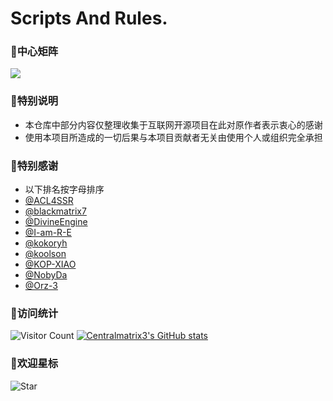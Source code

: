 # Scripts And Rules.

### 🧸中心矩阵
![](https://raw.githubusercontent.com/Centralmatrix3/Scripts-Rules/Master/Matrix-icon/Matrix/D-001.jpg)

### 🧸特别说明
 - 本仓库中部分内容仅整理收集于互联网开源项目在此对原作者表示衷心的感谢
- 使用本项目所造成的一切后果与本项目贡献者无关由使用个人或组织完全承担

### 🧸特别感谢
- 以下排名按字母排序
- [@ACL4SSR](https://github.com/ACL4SSR)
- [@blackmatrix7](https://github.com/blackmatrix7)
- [@DivineEngine](https://github.com/DivineEngine)
- [@I-am-R-E](https://github.com/I-am-R-E)
- [@kokoryh](https://github.com/kokoryh)
- [@koolson](https://github.com/Koolson)
- [@KOP-XIAO](https://github.com/KOP-XIAO)
- [@NobyDa](https://github.com/NobyDa)
- [@Orz-3](https://github.com/Orz-3)

### 🧸访问统计
![Visitor Count](https://profile-counter.glitch.me/Centralmatrix3/count.svg)
[![Centralmatrix3's GitHub stats](https://github-readme-stats.vercel.app/api?username=Centralmatrix3&show_icons=true&count_private=true&theme=vue)](https://github.com/Centralmatrix3)

### 🧸欢迎星标
![Star](https://api.star-history.com/svg?repos=Centralmatrix3/Scripts-Rules&type=Date)